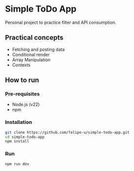 # Simple ToDo App

Personal project to practice filter and API consumption.

## Practical concepts
- Fetching and posting data
- Conditional render
- Array Manipulation
- Contexts

## How to run

### Pre-requisites
- Node.js (v22)
- npm

### Installation
```bash
git clone https://github.com/felipe-u/simple-todo-app.git
cd simple-todo-app
npm install
```

### Run
```bash
npm run dev
```